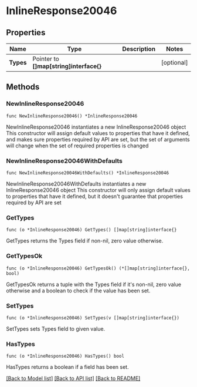 # InlineResponse20046

## Properties

Name | Type | Description | Notes
------------ | ------------- | ------------- | -------------
**Types** | Pointer to **[]map[string]interface{}** |  | [optional] 

## Methods

### NewInlineResponse20046

`func NewInlineResponse20046() *InlineResponse20046`

NewInlineResponse20046 instantiates a new InlineResponse20046 object
This constructor will assign default values to properties that have it defined,
and makes sure properties required by API are set, but the set of arguments
will change when the set of required properties is changed

### NewInlineResponse20046WithDefaults

`func NewInlineResponse20046WithDefaults() *InlineResponse20046`

NewInlineResponse20046WithDefaults instantiates a new InlineResponse20046 object
This constructor will only assign default values to properties that have it defined,
but it doesn't guarantee that properties required by API are set

### GetTypes

`func (o *InlineResponse20046) GetTypes() []map[string]interface{}`

GetTypes returns the Types field if non-nil, zero value otherwise.

### GetTypesOk

`func (o *InlineResponse20046) GetTypesOk() (*[]map[string]interface{}, bool)`

GetTypesOk returns a tuple with the Types field if it's non-nil, zero value otherwise
and a boolean to check if the value has been set.

### SetTypes

`func (o *InlineResponse20046) SetTypes(v []map[string]interface{})`

SetTypes sets Types field to given value.

### HasTypes

`func (o *InlineResponse20046) HasTypes() bool`

HasTypes returns a boolean if a field has been set.


[[Back to Model list]](../README.md#documentation-for-models) [[Back to API list]](../README.md#documentation-for-api-endpoints) [[Back to README]](../README.md)



